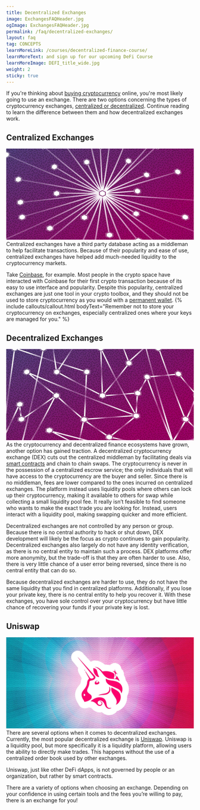 ```yaml
---
title: Decentralized Exchanges
image: ExchangesFAQHeader.jpg
ogImage: ExchangesFAQHeader.jpg
permalink: /faq/decentralized-exchanges/
layout: faq
tag: CONCEPTS
learnMoreLink: /courses/decentralized-finance-course/
learnMoreText: and sign up for our upcoming DeFi Course
learnMoreImage: DEFI_title_wide.jpg
weight: 2
sticky: true
---
```

<span>If you're thinking about <a href="/faq/how-to-buy-bitcoin/" target="_blank">buying cryptocurrency</a> online, you're most likely going to use an exchange. There are two options concerning the types of cryptocurrency exchanges, <a href="/faq/what-is-decentralization/" target="_blank">centralized or decentralized</a>. Continue reading to learn the difference between them and how decentralized exchanges work.</span>
<h2>Centralized Exchanges</h2>
<img src="/assets/img/Centralized_ExchangesFAQ.jpg">
<span>Centralized exchanges have a third party database acting as a middleman to help facilitate transactions. Because of their popularity and ease of use, centralized exchanges have helped add much-needed liquidity to the cryptocurrency markets.</span>

<span>Take <a href="https://www.coinbase.com/" target="_blank">Coinbase</a>, for example. Most people in the crypto space have interacted with Coinbase for their first crypto transaction because of its easy to use interface and popularity. Despite this popularity, centralized exchanges are just one tool in your crypto toolbox, and they should not be used to store cryptocurrency as you would with a <a href="/faq/cryptocurrency-wallets/" target="_blank">permanent wallet</a>.</span>
{% include callouts/callout.html
	bodyText="Remember not to store your cryptocurrency on exchanges, especially centralized ones where your keys are managed for you."
%}
<h2>Decentralized Exchanges</h2>
<img src="/assets/img/Decentralized_ExchangesFAQ.jpg">
<span>As the cryptocurrency and decentralized finance ecosystems have grown, another option has gained traction. A decentralized cryptocurrency exchange (DEX) cuts out the centralized middleman by facilitating deals via <a href="/courses/ethereum-101-blockchain-beyond-bitcoin/2/smart-contracts/" target="_blank">smart contracts</a> and chain to chain swaps. The cryptocurrency is never in the possession of a centralized escrow service; the only individuals that will have access to the cryptocurrency are the buyer and seller. Since there is no middleman, fees are lower compared to the ones incurred on centralized exchanges. The platform instead uses liquidity pools where others can lock up their cryptocurrency, making it available to others for swap while collecting a small liquidity pool fee. It really isn’t feasible to find someone who wants to make the exact trade you are looking for. Instead, users interact with a liquidity pool, making swapping quicker and more efficient.</span>

<span>Decentralized exchanges are not controlled by any person or group. Because there is no central authority to hack or shut down, DEX development will likely be the focus as crypto continues to gain popularity. Decentralized exchanges also largely do not have any identity verification, as there is no central entity to maintain such a process. DEX platforms offer more anonymity, but the trade-off is that they are often harder to use. Also, there is very little chance of a user error being reversed, since there is no central entity that can do so.</span>

<span>Because decentralized exchanges are harder to use, they do not have the same liquidity that you find in centralized platforms. Additionally, if you lose your private key, there is no central entity to help you recover it. With these exchanges, you have sole control over your cryptocurrency but have little chance of recovering your funds if your private key is lost.</span>
<h2>Uniswap</h2>
<img src="/assets/img/Uniswap_ExchangesFAQ.jpg">
<span>There are several options when it comes to decentralized exchanges. Currently, the most popular decentralized exchange is <a href="https://uniswap.org/" target="_blank">Uniswap</a>.</span>
<span>Uniswap is a liquidity pool, but more specifically it is a liquidity platform, allowing users the ability to directly make trades. This happens without the use of a centralized order book used by other exchanges.</span>

<span>Uniswap, just like other DeFi dApps, is not governed by people or an organization, but rather by smart contracts.</span>

<span>There are a variety of options when choosing an exchange. Depending on your confidence in using certain tools and the fees you’re willing to pay, there is an exchange for you!</span>
